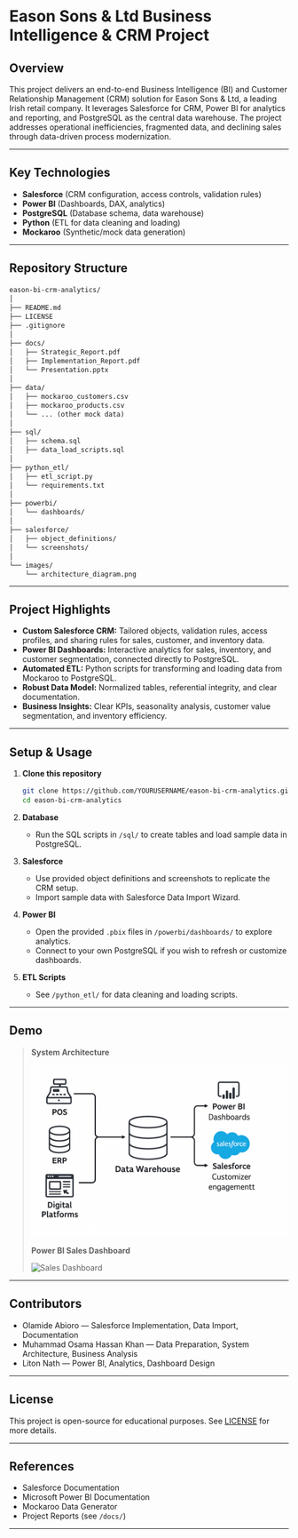 
# Eason Sons & Ltd Business Intelligence & CRM Project

## Overview

This project delivers an end-to-end Business Intelligence (BI) and Customer Relationship Management (CRM) solution for Eason Sons & Ltd, a leading Irish retail company. It leverages Salesforce for CRM, Power BI for analytics and reporting, and PostgreSQL as the central data warehouse. The project addresses operational inefficiencies, fragmented data, and declining sales through data-driven process modernization.

---

## Key Technologies

- **Salesforce** (CRM configuration, access controls, validation rules)
- **Power BI** (Dashboards, DAX, analytics)
- **PostgreSQL** (Database schema, data warehouse)
- **Python** (ETL for data cleaning and loading)
- **Mockaroo** (Synthetic/mock data generation)

---

## Repository Structure

```
eason-bi-crm-analytics/
│
├── README.md
├── LICENSE
├── .gitignore
│
├── docs/
│   ├── Strategic_Report.pdf
│   ├── Implementation_Report.pdf
│   └── Presentation.pptx
│
├── data/
│   ├── mockaroo_customers.csv
│   ├── mockaroo_products.csv
│   └── ... (other mock data)
│
├── sql/
│   ├── schema.sql
│   ├── data_load_scripts.sql
│
├── python_etl/
│   ├── etl_script.py
│   └── requirements.txt
│
├── powerbi/
│   └── dashboards/
│
├── salesforce/
│   ├── object_definitions/
│   └── screenshots/
│
└── images/
    └── architecture_diagram.png
```

---

## Project Highlights

- **Custom Salesforce CRM:** Tailored objects, validation rules, access profiles, and sharing rules for sales, customer, and inventory data.
- **Power BI Dashboards:** Interactive analytics for sales, inventory, and customer segmentation, connected directly to PostgreSQL.
- **Automated ETL:** Python scripts for transforming and loading data from Mockaroo to PostgreSQL.
- **Robust Data Model:** Normalized tables, referential integrity, and clear documentation.
- **Business Insights:** Clear KPIs, seasonality analysis, customer value segmentation, and inventory efficiency.

---

## Setup & Usage

1. **Clone this repository**
   ```bash
   git clone https://github.com/YOURUSERNAME/eason-bi-crm-analytics.git
   cd eason-bi-crm-analytics
   ```

2. **Database**
   - Run the SQL scripts in `/sql/` to create tables and load sample data in PostgreSQL.

3. **Salesforce**
   - Use provided object definitions and screenshots to replicate the CRM setup.
   - Import sample data with Salesforce Data Import Wizard.

4. **Power BI**
   - Open the provided `.pbix` files in `/powerbi/dashboards/` to explore analytics.
   - Connect to your own PostgreSQL if you wish to refresh or customize dashboards.

5. **ETL Scripts**
   - See `/python_etl/` for data cleaning and loading scripts.

---

## Demo

> **System Architecture**
>
> ![System Architecture](images/architecture_diagram.png)
>
> **Power BI Sales Dashboard**
>
> ![Sales Dashboard](powerbi/dashboards/sales_dashboard.png)

---

## Contributors

- Olamide Abioro — Salesforce Implementation, Data Import, Documentation  
- Muhammad Osama Hassan Khan —   Data Preparation, System Architecture, Business Analysis
- Liton Nath — Power BI, Analytics, Dashboard Design

---

## License

This project is open-source for educational purposes. See [LICENSE](LICENSE) for more details.

---

## References

- Salesforce Documentation  
- Microsoft Power BI Documentation  
- Mockaroo Data Generator  
- Project Reports (see `/docs/`)

---

